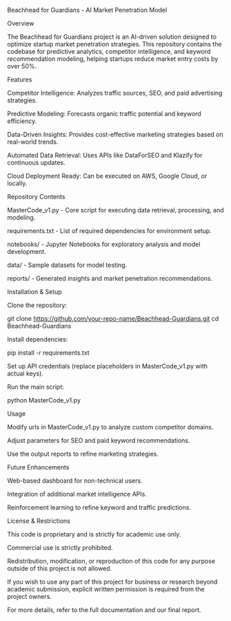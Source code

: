 Beachhead for Guardians - AI Market Penetration Model

Overview

The Beachhead for Guardians project is an AI-driven solution designed to optimize startup market penetration strategies. This repository contains the codebase for predictive analytics, competitor intelligence, and keyword recommendation modeling, helping startups reduce market entry costs by over 50%.

Features

Competitor Intelligence: Analyzes traffic sources, SEO, and paid advertising strategies.

Predictive Modeling: Forecasts organic traffic potential and keyword efficiency.

Data-Driven Insights: Provides cost-effective marketing strategies based on real-world trends.

Automated Data Retrieval: Uses APIs like DataForSEO and Klazify for continuous updates.

Cloud Deployment Ready: Can be executed on AWS, Google Cloud, or locally.

Repository Contents

MasterCode_v1.py - Core script for executing data retrieval, processing, and modeling.

requirements.txt - List of required dependencies for environment setup.

notebooks/ - Jupyter Notebooks for exploratory analysis and model development.

data/ - Sample datasets for model testing.

reports/ - Generated insights and market penetration recommendations.

Installation & Setup

Clone the repository:

git clone https://github.com/your-repo-name/Beachhead-Guardians.git
cd Beachhead-Guardians

Install dependencies:

pip install -r requirements.txt

Set up API credentials (replace placeholders in MasterCode_v1.py with actual keys).

Run the main script:

python MasterCode_v1.py

Usage

Modify urls in MasterCode_v1.py to analyze custom competitor domains.

Adjust parameters for SEO and paid keyword recommendations.

Use the output reports to refine marketing strategies.

Future Enhancements

Web-based dashboard for non-technical users.

Integration of additional market intelligence APIs.

Reinforcement learning to refine keyword and traffic predictions.

License & Restrictions

This code is proprietary and is strictly for academic use only.

Commercial use is strictly prohibited.

Redistribution, modification, or reproduction of this code for any purpose outside of this project is not allowed.

If you wish to use any part of this project for business or research beyond academic submission, explicit written permission is required from the project owners.

For more details, refer to the full documentation and our final report.
